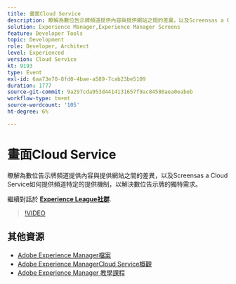 ```yaml
---
title: 畫面Cloud Service
description: 瞭解為數位告示牌頻道提供內容與提供網站之間的差異，以及Screensas a Cloud Service如何提供頻道特定的提供機制，以解決數位告示牌的獨特需求。
solution: Experience Manager,Experience Manager Screens
feature: Developer Tools
topic: Development
role: Developer, Architect
level: Experienced
version: Cloud Service
kt: 9193
type: Event
exl-id: 6aa73e70-8fd0-4bae-a589-7cab23be5109
duration: 1777
source-git-commit: 9a297cda953d4414131657f9ac84580aea0eabeb
workflow-type: tm+mt
source-wordcount: '105'
ht-degree: 6%

---
```


# 畫面Cloud Service

瞭解為數位告示牌頻道提供內容與提供網站之間的差異，以及Screensas a Cloud Service如何提供頻道特定的提供機制，以解決數位告示牌的獨特需求。

繼續對話於 **[Experience League社群](https://adobe.ly/3umX8Be)**.

>[!VIDEO](https://video.tv.adobe.com/v/337885/?quality=12&learn=on&hidetitle=true)

## 其他資源

- [Adobe Experience Manager檔案](https://experienceleague.adobe.com/docs/experience-manager-cloud-service.html)
- [Adobe Experience ManagerCloud Service概觀](https://experienceleague.adobe.com/docs/experience-manager-cloud-service/overview/home.html)
- [Adobe Experience Manager 教學課程](https://experienceleague.adobe.com/docs/experience-manager-tutorials.html)
